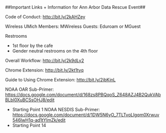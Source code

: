 ##Important Links + Information for Ann Arbor Data Rescue Event##

Code of Conduct: http://bit.ly/2kAHZey

Wireless
UMich Members: MWireless
Guests: Eduroam or MGuest

Restrooms
- 1st floor by the cafe
- Gender neutral restrooms on the 4th floor

Overall Workflow: http://bit.ly/2k9dLy2

Chrome Extension: http://bit.ly/2kt1tyq

Guide to Using Chrome Extension: http://bit.ly/2jbKinL

NOAA OAR Sub-Primer: https://docs.google.com/document/d/168zs8PBQqoS_Z648AZJ4B2QukVAbBLbI0XuBCSsOHJ8/edit
- Starting Point 1
NOAA NESDIS Sub-Primer: https://docs.google.com/document/d/1DW5N6yO_7TLTvoLIgqm0Xrwuv546IwH1q-ad1tYImZk/edit
- Starting Point 14
